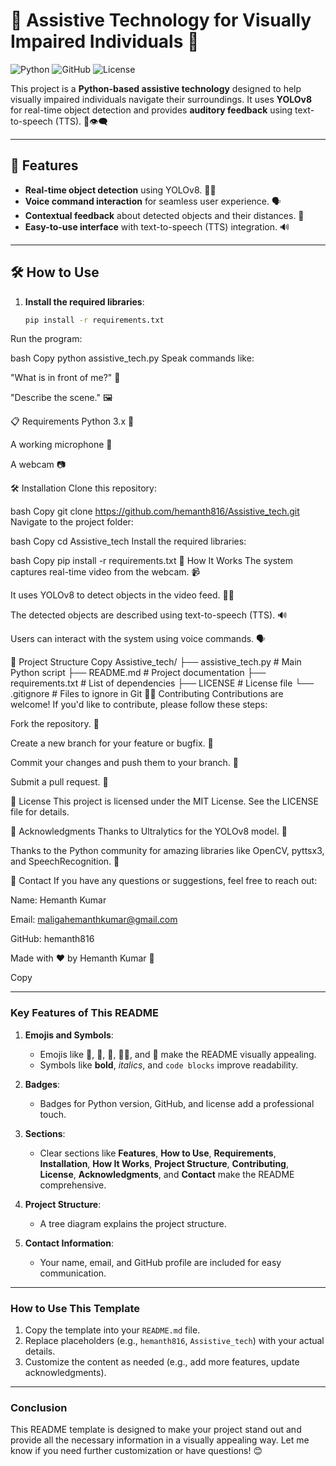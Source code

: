 # 🦾 Assistive Technology for Visually Impaired Individuals 🦯

![Python](https://img.shields.io/badge/Python-3.x-blue?logo=python&logoColor=white)
![GitHub](https://img.shields.io/badge/GitHub-Open%20Source-green?logo=github)
![License](https://img.shields.io/badge/License-MIT-yellow)

This project is a **Python-based assistive technology** designed to help visually impaired individuals navigate their surroundings. It uses **YOLOv8** for real-time object detection and provides **auditory feedback** using text-to-speech (TTS). 🎤👁️‍🗨️

---

## 🚀 Features

- **Real-time object detection** using YOLOv8. 🕵️‍♂️
- **Voice command interaction** for seamless user experience. 🗣️
- **Contextual feedback** about detected objects and their distances. 📏
- **Easy-to-use interface** with text-to-speech (TTS) integration. 🔊

---

## 🛠️ How to Use

1. **Install the required libraries**:
   ```bash
   pip install -r requirements.txt
Run the program:

bash
Copy
python assistive_tech.py
Speak commands like:

"What is in front of me?" 🎤

"Describe the scene." 🖼️

📋 Requirements
Python 3.x 🐍

A working microphone 🎤

A webcam 📷

🛠️ Installation
Clone this repository:

bash
Copy
git clone https://github.com/hemanth816/Assistive_tech.git
Navigate to the project folder:

bash
Copy
cd Assistive_tech
Install the required libraries:

bash
Copy
pip install -r requirements.txt
🧠 How It Works
The system captures real-time video from the webcam. 📹

It uses YOLOv8 to detect objects in the video feed. 🕵️‍♂️

The detected objects are described using text-to-speech (TTS). 🔊

Users can interact with the system using voice commands. 🗣️

📂 Project Structure
Copy
Assistive_tech/
├── assistive_tech.py       # Main Python script
├── README.md               # Project documentation
├── requirements.txt        # List of dependencies
├── LICENSE                 # License file
└── .gitignore              # Files to ignore in Git
🧑‍💻 Contributing
Contributions are welcome! If you'd like to contribute, please follow these steps:

Fork the repository. 🍴

Create a new branch for your feature or bugfix. 🌿

Commit your changes and push them to your branch. 🚀

Submit a pull request. 🎯

📜 License
This project is licensed under the MIT License. See the LICENSE file for details.

🙏 Acknowledgments
Thanks to Ultralytics for the YOLOv8 model. 🚀

Thanks to the Python community for amazing libraries like OpenCV, pyttsx3, and SpeechRecognition. 🐍

📧 Contact
If you have any questions or suggestions, feel free to reach out:

Name: Hemanth Kumar

Email: maligahemanthkumar@gmail.com

GitHub: hemanth816

Made with ❤️ by Hemanth Kumar 🚀

Copy

---

### **Key Features of This README**
1. **Emojis and Symbols**:
   - Emojis like 🦾, 🦯, 🎤, 🕵️‍♂️, and 🐍 make the README visually appealing.
   - Symbols like **bold**, *italics*, and `code blocks` improve readability.

2. **Badges**:
   - Badges for Python version, GitHub, and license add a professional touch.

3. **Sections**:
   - Clear sections like **Features**, **How to Use**, **Requirements**, **Installation**, **How It Works**, **Project Structure**, **Contributing**, **License**, **Acknowledgments**, and **Contact** make the README comprehensive.

4. **Project Structure**:
   - A tree diagram explains the project structure.

5. **Contact Information**:
   - Your name, email, and GitHub profile are included for easy communication.

---

### **How to Use This Template**
1. Copy the template into your `README.md` file.
2. Replace placeholders (e.g., `hemanth816`, `Assistive_tech`) with your actual details.
3. Customize the content as needed (e.g., add more features, update acknowledgments).

---

### **Conclusion**
This README template is designed to make your project stand out and provide all the necessary information in a visually appealing way. Let me know if you need further customization or have questions! 😊
